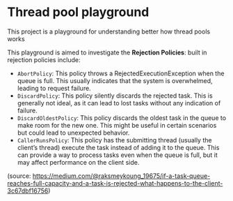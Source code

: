 # Thread pool playground

This project is a playground for understanding better how thread pools works

This playground is aimed to investigate the **Rejection Policies**: built in rejection policies include:

* `AbortPolicy`: This policy throws a RejectedExecutionException when the queue is full. This usually indicates that the system is overwhelmed, leading to request failure.
* `DiscardPolicy`: This policy silently discards the rejected task. This is generally not ideal, as it can lead to lost tasks without any indication of failure.
* `DiscardOldestPolicy`: This policy discards the oldest task in the queue to make room for the new one. This might be useful in certain scenarios but could lead to unexpected behavior.
* `CallerRunsPolicy`: This policy has the submitting thread (usually the client’s thread) execute the task instead of adding it to the queue. This can provide a way to process tasks even when the queue is full, but it may affect performance on the client side.

(source: https://medium.com/@raksmeykoung_19675/if-a-task-queue-reaches-full-capacity-and-a-task-is-rejected-what-happens-to-the-client-3c67dbf16756)